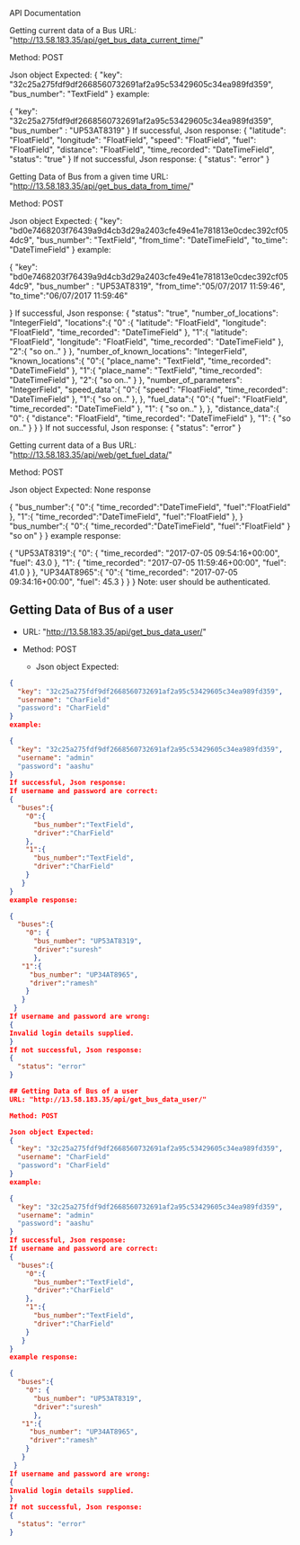 API Documentation

Getting current data of a Bus
URL: "http://13.58.183.35/api/get_bus_data_current_time/"

Method: POST

Json object Expected:
{
  "key": "32c25a275fdf9df2668560732691af2a95c53429605c34ea989fd359",
  "bus_number": "TextField"
}
example:

{
	"key": "32c25a275fdf9df2668560732691af2a95c53429605c34ea989fd359",
	"bus_number" : "UP53AT8319"
}
If successful, Json response:
{
  "latitude": "FloatField",
  "longitude": "FloatField",
  "speed": "FloatField",
  "fuel": "FloatField",
  "distance": "FloatField",
  "time_recorded": "DateTimeField",
  "status": "true"
}
If not successful, Json response:
{
  "status": "error"
}


Getting Data of Bus from a given time
URL: "http://13.58.183.35/api/get_bus_data_from_time/"

Method: POST

Json object Expected:
{
  "key": "bd0e7468203f76439a9d4cb3d29a2403cfe49e41e781813e0cdec392cf054dc9",
  "bus_number": "TextField",
  "from_time": "DateTimeField",
  "to_time": "DateTimeField"
}
example:

{
	"key": "bd0e7468203f76439a9d4cb3d29a2403cfe49e41e781813e0cdec392cf054dc9",
	"bus_number" : "UP53AT8319",
	"from_time":"05/07/2017 11:59:46",
	"to_time":"06/07/2017 11:59:46"

}
If successful, Json response:
{
  "status": "true",
  "number_of_locations": "IntegerField",
  "locations":{
    "0" :{
        "latitude": "FloatField",
        "longitude": "FloatField",
        "time_recorded": "DateTimeField"
      },
    "1":{
      "latitude": "FloatField",
      "longitude": "FloatField",
      "time_recorded": "DateTimeField"
    },
    "2":{
      "so on.."
    }
  },
  "number_of_known_locations": "IntegerField",
  "known_locations":{
    "0":{
      "place_name": "TextField",
      "time_recorded": "DateTimeField"
    },
    "1":{
      "place_name": "TextField",
      "time_recorded": "DateTimeField"
    },
    "2":{
      "so on.."
    }
  },
  "number_of_parameters": "IntegerField",
  "speed_data":{
    "0":{
      "speed": "FloatField",
      "time_recorded": "DateTimeField"
    },
    "1":{
      "so on.."
    },
  },
  "fuel_data":{
    "0":{
      "fuel": "FloatField",
      "time_recorded": "DateTimeField"
    },
    "1": {
      "so on.."
    },
  },
  "distance_data":{
    "0": {
      "distance": "FloatField",
      "time_recorded": "DateTimeField"
    },
    "1": {
      "so on.."
    }
  }
}
If not successful, Json response:
{
  "status": "error"
}



Getting current data of a Bus
URL: "http://13.58.183.35/api/web/get_fuel_data/"

Method: POST

Json object Expected: None
response

{
  "bus_number":{
    "0":{
      "time_recorded":"DateTimeField",
      "fuel":"FloatField"
    },
    "1":{
      "time_recorded":"DateTimeField",
      "fuel":"FloatField"
    },
  }
  "bus_number":{
    "0":{
      "time_recorded":"DateTimeField",
      "fuel":"FloatField"
    }
    "so on"
  }
}
example response:

{
  "UP53AT8319":{
    "0": {
      "time_recorded": "2017-07-05 09:54:16+00:00",
      "fuel": 43.0
      },
    "1": {
      "time_recorded": "2017-07-05 11:59:46+00:00",
      "fuel": 41.0
      }
    },
 "UP34AT8965":{
   "0":{
     "time_recorded": "2017-07-05 09:34:16+00:00",
     "fuel": 45.3
   }
 }
}
Note: user should be authenticated.

## Getting Data of Bus of a user
* URL: "http://13.58.183.35/api/get_bus_data_user/"
* Method: POST

  * Json object Expected:
```json
{
  "key": "32c25a275fdf9df2668560732691af2a95c53429605c34ea989fd359",
  "username": "CharField"
  "password": "CharField"
}
example:

{
  "key": "32c25a275fdf9df2668560732691af2a95c53429605c34ea989fd359",
  "username": "admin"
  "password": "aashu"
}
If successful, Json response:
If username and password are correct:
{
  "buses":{
    "0":{
      "bus_number":"TextField",
      "driver":"CharField"
    },
    "1":{
      "bus_number":"TextField",
      "driver":"CharField"
    }
   }
}
example response:

{
  "buses":{
    "0": {
      "bus_number": "UP53AT8319",
      "driver":"suresh"
      },
   "1":{
     "bus_number": "UP34AT8965",
     "driver":"ramesh"
  	}
   }
 }
If username and password are wrong:
{
Invalid login details supplied.
}
If not successful, Json response:
{
  "status": "error"
}

## Getting Data of Bus of a user
URL: "http://13.58.183.35/api/get_bus_data_user/"

Method: POST

Json object Expected:
{
  "key": "32c25a275fdf9df2668560732691af2a95c53429605c34ea989fd359",
  "username": "CharField"
  "password": "CharField"
}
example:

{
  "key": "32c25a275fdf9df2668560732691af2a95c53429605c34ea989fd359",
  "username": "admin"
  "password": "aashu"
}
If successful, Json response:
If username and password are correct:
{
  "buses":{
    "0":{
      "bus_number":"TextField",
      "driver":"CharField"
    },
    "1":{
      "bus_number":"TextField",
      "driver":"CharField"
    }
   }
}
example response:

{
  "buses":{
    "0": {
      "bus_number": "UP53AT8319",
      "driver":"suresh"
      },
   "1":{
     "bus_number": "UP34AT8965",
     "driver":"ramesh"
  	}
   }
 }
If username and password are wrong:
{
Invalid login details supplied.
}
If not successful, Json response:
{
  "status": "error"
}
